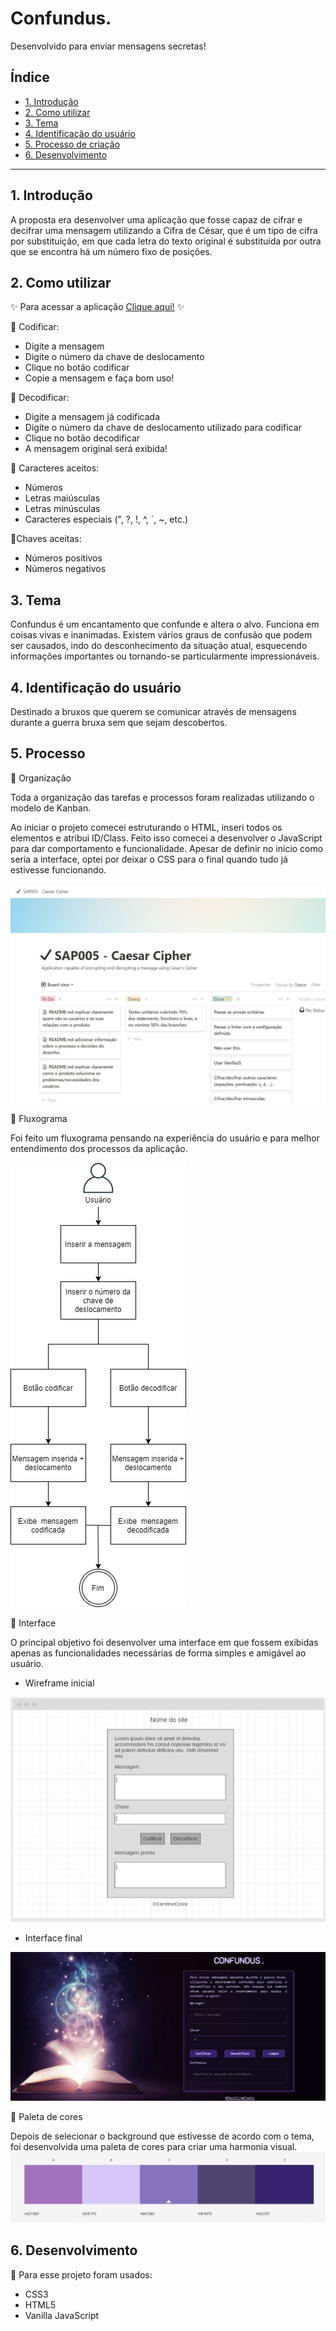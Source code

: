 # Confundus.

Desenvolvido para enviar mensagens secretas!


## Índice

* [1. Introdução](#1-introdução)
* [2. Como utilizar](#2-como-utilizar)
* [3. Tema](#3-tema)
* [4. Identificação do usuário](#4-identificação-do-usuário)
* [5. Processo de criação](#5-processo-de-criação)
* [6. Desenvolvimento](#6-desenvolvimento)


***

## 1. Introdução

 A proposta era desenvolver uma aplicação que fosse capaz de cifrar e decifrar uma mensagem utilizando a Cifra de César, que é um tipo de cifra por substituição, em que cada letra do texto original é substituída por outra que se encontra há um número fixo de posições.

## 2. Como utilizar

✨ Para acessar a aplicação [Clique aqui!](https://carolinescosta.github.io/SAP005-cipher/index.html) ✨

📌 Codificar:

* Digite a mensagem
* Digite o número da chave de deslocamento
* Clique no botão codificar
* Copie a mensagem e faça bom uso!

📌 Decodificar:
* Digite a mensagem já codificada
* Digite o número da chave de deslocamento utilizado para codificar
* Clique no botão decodificar
* A mensagem original será exibida!

📌 Caracteres aceitos:

* Números
* Letras maiúsculas
* Letras minúsculas
* Caracteres especiais (", ?, !, ^, ´, ~, etc.)

📌Chaves aceitas:

* Números positivos
* Números negativos


## 3. Tema

 Confundus é um encantamento que confunde e altera o alvo.
 Funciona em coisas vivas e inanimadas. Existem vários graus de confusão que podem ser causados, indo do desconhecimento da situação atual, esquecendo informações importantes ou tornando-se particularmente impressionáveis.

## 4. Identificação do usuário

 Destinado a bruxos que querem se comunicar através de mensagens durante a guerra bruxa sem que sejam descobertos.

## 5. Processo

 📌 Organização 

 Toda a organização das tarefas e processos foram realizadas utilizando o modelo de Kanban.

 Ao iniciar o projeto comecei estruturando o HTML, inseri todos os elementos e atribui ID/Class. Feito isso comecei a desenvolver o JavaScript para dar comportamento e funcionalidade. Apesar de definir no início como seria a interface, optei por deixar o CSS para o final quando tudo já estivesse funcionando.

 ![Print da tela do Notion](src/files/notion.png)

 📌 Fluxograma

 Foi feito um fluxograma pensando na experiência do usuário e para melhor entendimento dos processos da aplicação.

 ![Fluxograma](src/files/fluxograma.png)

 📌 Interface

 O principal objetivo foi desenvolver uma interface em que fossem exibidas apenas as funcionalidades necessárias de forma simples e amigável ao usuário.

 * Wireframe inicial

![Wireframe inicial](src/files/wireframe.png)

* Interface final

![Interface final](src/files/interface-confundus.png)
 
 📌 Paleta de cores

 Depois de selecionar o background que estivesse de acordo com o tema, foi desenvolvida uma paleta de cores para criar uma harmonia visual.
 ![Paleta de cores](src/files/paleta-de-cores.png)

 ## 6. Desenvolvimento

 📌 Para esse projeto foram usados:

* CSS3
* HTML5
* Vanilla JavaScript